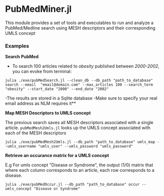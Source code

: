 <!--
@Author: isa
@Date:   2016-05-12T16:51:24-04:00
@Last modified by:   isa
@Last modified time: 2016-05-13T11:24:06-04:00
-->



# PubMedMiner.jl

This module provides a set of tools and executables to run and analyze a
PubMed/Medline search using MESH descriptors and their corresponding UMLS concept

### Examples

**Search PubMed**
 - To search 100  articles related to *obesity* published between *2000-2002*, you can evoke from terminal:
 
`julia ./exe/pubMedSearch.jl --clean_db --db_path "path_to_database" search --email  "email@domain.com" --max_articles 100 --search_term "obesity" --start_date "2000" --end_date "2002" `

-The results are stored in a Sqlite database
-Make sure to specify your real email address as NLM  requires it**


**Map MESH Descriptors to UMLS concept**

The previous search saves all MESH descriptors associated with a single article.
`pubMedMesh2Umls.jl` looks up the UMLS concept associated with each of the MESH
descriptors


`julia ./exe/pubMedMesh2Umls.jl --db_path "path_to_database" umls_map --umls_username "umls_user" --umls_password "umls_password"`


**Retrieve an occurance matrix for a UMLS concept**

E.g For umls concept "Disease or Syndrome", the output (1/0) matrix that where
each column corresponds to an article, each row corresponds to a disease.

`julia ./exe/pubMedOccur.jl --db_path "path_to_database" occur --umls_concept "Disease or Syndrome"`
